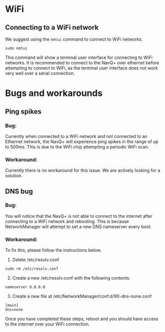 # WiFi #

## Connecting to a WiFi network ##

We suggest using the `nmtui` command to connect to WiFi networks.

```
sudo nmtui
```

This command will show a terminal user interface for connecting to WiFi networks. It is recommended to connect to the NavQ+ over ethernet before attempting to connect to WiFi, as the terminal user interface does not work very well over a serial connection.

# Bugs and workarounds #

## Ping spikes ##

### Bug: ###

Currently when connected to a WiFi network and not connected to an Ethernet network, the NavQ+ will experience ping spikes in the range of up to 500ms. This is due to the WiFi chip attempting a periodic WiFi scan.

### Workaround: ###

Currently there is no workaround for this issue. We are actively looking for a solution.

## DNS bug ##

### Bug: ###

You will notice that the NavQ+ is not able to connect to the internet after connecting to a WiFi network and rebooting. This is because NetworkManager will attempt to set a new DNS nameserver every boot.

### Workaround: ###

To fix this, please follow the instructions below.

1. Delete /etc/resolv.conf

```
sudo rm /etc/resolv.conf
```

2. Create a new /etc/resolv.conf with the following contents:

```
nameserver 8.8.8.8
```

3. Create a new file at /etc/NetworkManager/conf.d/90-dns-none.conf

```
[main]
dns=none
```

Once you have completed these steps, reboot and you should have access to the internet over your WiFi connection.